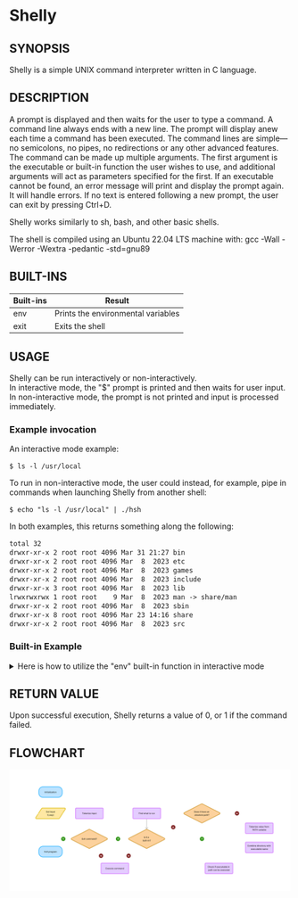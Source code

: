 
# Shelly


## SYNOPSIS

Shelly is a simple UNIX command interpreter written in C language. 

## DESCRIPTION

A prompt is displayed and then waits for the user to type a command. A command line always ends with a new line. The prompt will display anew each time a command has been executed. The command lines are simple—no semicolons, no pipes, no redirections or any other advanced features. The command can be made up multiple arguments. The first argument is the executable or built-in function the user wishes to use, and additional arguments will act as parameters specified for the first. If an executable cannot be found, an error message will print and display the prompt again. It will handle errors. If no text is entered following a new prompt, the user can exit by pressing Ctrl+D.

Shelly works similarly to sh, bash, and other basic shells.

The shell is compiled using an Ubuntu 22.04 LTS machine with: 
gcc -Wall -Werror -Wextra -pedantic -std=gnu89

## BUILT-INS

| **Built-ins** | **Result** |
| ----- | --------------------------- |
| env | Prints the environmental variables  |
| exit | Exits the shell |

## USAGE

Shelly can be run interactively or non-interactively.  
In interactive mode, the "$" prompt is printed and then waits for user input.  
In non-interactive mode, the prompt is not printed and input is processed immediately.

### Example invocation

An interactive mode example:

    $ ls -l /usr/local

To run in non-interactive mode, the user could instead, for example, pipe in commands when launching Shelly from another shell:

    $ echo "ls -l /usr/local" | ./hsh

In both examples, this returns something along the following:
```
total 32
drwxr-xr-x 2 root root 4096 Mar 31 21:27 bin
drwxr-xr-x 2 root root 4096 Mar  8  2023 etc
drwxr-xr-x 2 root root 4096 Mar  8  2023 games
drwxr-xr-x 2 root root 4096 Mar  8  2023 include
drwxr-xr-x 3 root root 4096 Mar  8  2023 lib
lrwxrwxrwx 1 root root    9 Mar  8  2023 man -> share/man
drwxr-xr-x 2 root root 4096 Mar  8  2023 sbin
drwxr-xr-x 8 root root 4096 Mar 23 14:16 share
drwxr-xr-x 2 root root 4096 Mar  8  2023 src
```

### Built-in Example

<details>
<summary>Here is how to utilize the "env" built-in function in interactive mode</summary>
<br>
Input:
    
    $ env
Output:
<br><br>
<pre>
SYSTEMD_EXEC_PID=2203
SSH_AUTH_SOCK=/run/user/1000/keyring/ssh
SESSION_MANAGER=local/pop-os:@/tmp/.ICE-unix/2179,unix/pop-os:/tmp/.ICE-unix/2179
GNOME_TERMINAL_SCREEN=/org/gnome/Terminal/screen/7c3c87cf_dfbc_4110_96e0_9b8a6ec97ec4
LANG=en_US.UTF-8
XDG_CURRENT_DESKTOP=pop:GNOME
QT_IM_MODULE=ibus
GPG_AGENT_INFO=/run/user/1000/gnupg/S.gpg-agent:0:1
DESKTOP_SESSION=pop
USER=ezbz
XDG_MENU_PREFIX=gnome-
HOME=/home/ezbz
MOZ_USE_XINPUT2=1
DBUS_SESSION_BUS_ADDRESS=unix:path=/run/user/1000/bus
SSH_AGENT_LAUNCHER=gnome-keyring
GTK_MODULES=gail:atk-bridge
XDG_CONFIG_DIRS=/etc/xdg/xdg-pop:/etc/xdg
GTK_IM_MODULE=ibus
XDG_SESSION_DESKTOP=pop
QT_ACCESSIBILITY=1
GNOME_DESKTOP_SESSION_ID=this-is-deprecated
WINDOWPATH=2
LOGNAME=ezbz
GNOME_TERMINAL_SERVICE=:1.198
VTE_VERSION=6800
PATH=/home/ezbz/.local/bin:/usr/local/sbin:/usr/local/bin:/usr/sbin:/usr/bin:/sbin:/bin:/usr/games:/usr/local/games:/snap/bin:/home/ezbz/.local/bin
XDG_RUNTIME_DIR=/run/user/1000
XMODIFIERS=@im=ibus
SHELL=/usr/bin/zsh
XDG_SESSION_TYPE=x11
GNOME_SHELL_SESSION_MODE=pop
XDG_DATA_DIRS=/usr/share/pop:/usr/share/gnome:/home/ezbz/.local/share/flatpak/exports/share:/var/lib/flatpak/exports/share:/usr/local/share/:/usr/share/
USERNAME=ezbz
COLORTERM=truecolor
XAUTHORITY=/run/user/1000/gdm/Xauthority
PWD=/home/ezbz/Code/Local/atlas-simple_shell
XDG_SESSION_CLASS=user
TERM=xterm-256color
GDMSESSION=pop
DISPLAY=:1
SHLVL=1
OLDPWD=/home/ezbz/Code/Local/atlas-simple_shell/.extra
ZSH=/home/ezbz/.oh-my-zsh
PAGER=less
LESS=-R
LSCOLORS=Gxfxcxdxbxegedabagacad
LS_COLORS=rs=0:di=01;34:ln=01;36:mh=00:pi=40;33:so=01;35:do=01;35:bd=40;33;01:cd=40;33;01:or=40;31;01:mi=00:su=37;41:sg=30;43:ca=30;41:tw=30;42:ow=34;42:st=37;44:ex=01;32:*.tar=01;31:*.tgz=01;31:*.arc=01;31:*.arj=01;31:*.taz=01;31:*.lha=01;31:*.lz4=01;31:*.lzh=01;31:*.lzma=01;31:*.tlz=01;31:*.txz=01;31:*.tzo=01;31:*.t7z=01;31:*.zip=01;31:*.z=01;31:*.dz=01;31:*.gz=01;31:*.lrz=01;31:*.lz=01;31:*.lzo=01;31:*.xz=01;31:*.zst=01;31:*.tzst=01;31:*.bz2=01;31:*.bz=01;31:*.tbz=01;31:*.tbz2=01;31:*.tz=01;31:*.deb=01;31:*.rpm=01;31:*.jar=01;31:*.war=01;31:*.ear=01;31:*.sar=01;31:*.rar=01;31:*.alz=01;31:*.ace=01;31:*.zoo=01;31:*.cpio=01;31:*.7z=01;31:*.rz=01;31:*.cab=01;31:*.wim=01;31:*.swm=01;31:*.dwm=01;31:*.esd=01;31:*.jpg=01;35:*.jpeg=01;35:*.mjpg=01;35:*.mjpeg=01;35:*.gif=01;35:*.bmp=01;35:*.pbm=01;35:*.pgm=01;35:*.ppm=01;35:*.tga=01;35:*.xbm=01;35:*.xpm=01;35:*.tif=01;35:*.tiff=01;35:*.png=01;35:*.svg=01;35:*.svgz=01;35:*.mng=01;35:*.pcx=01;35:*.mov=01;35:*.mpg=01;35:*.mpeg=01;35:*.m2v=01;35:*.mkv=01;35:*.webm=01;35:*.webp=01;35:*.ogm=01;35:*.mp4=01;35:*.m4v=01;35:*.mp4v=01;35:*.vob=01;35:*.qt=01;35:*.nuv=01;35:*.wmv=01;35:*.asf=01;35:*.rm=01;35:*.rmvb=01;35:*.flc=01;35:*.avi=01;35:*.fli=01;35:*.flv=01;35:*.gl=01;35:*.dl=01;35:*.xcf=01;35:*.xwd=01;35:*.yuv=01;35:*.cgm=01;35:*.emf=01;35:*.ogv=01;35:*.ogx=01;35:*.aac=00;36:*.au=00;36:*.flac=00;36:*.m4a=00;36:*.mid=00;36:*.midi=00;36:*.mka=00;36:*.mp3=00;36:*.mpc=00;36:*.ogg=00;36:*.ra=00;36:*.wav=00;36:*.oga=00;36:*.opus=00;36:*.spx=00;36:*.xspf=00;36:
_=/home/ezbz/Code/Local/atlas-simple_shell/./
</pre>
</details>

## RETURN VALUE

Upon successful execution, Shelly returns a value of 0, or 1 if the command failed.

## FLOWCHART

![shelly flowchart](./assets/shelly_flowchart.png "simple shell flowchart")

